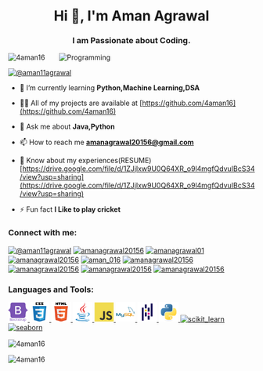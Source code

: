 
<h1 align="center">Hi 👋, I'm Aman Agrawal</h1>
<h3 align="center">I am Passionate about Coding.</h3>
<img align="right" alt="Programming" width="400" src="https://miro.medium.com/fit/c/184/184/1*IRGHmiGsa16stedQvIaZfw.gif">
<p align="left"> <img src="https://komarev.com/ghpvc/?username=4aman16&label=Profile%20views&color=0e75b6&style=flat" alt="4aman16" /> </p>

<p align="left"> <a href="https://twitter.com/@aman11agrawal" target="blank"><img src="https://img.shields.io/twitter/follow/aman11agrawal?logo=twitter&style=for-the-badge" alt="@aman11agrawal" /></a> </p>

- 🌱 I’m currently learning **Python,Machine Learning,DSA**

- 👨‍💻 All of my projects are available at [https://github.com/4aman16](https://github.com/4aman16)

- 💬 Ask me about **Java,Python**

- 📫 How to reach me **amanagrawal20156@gmail.com**

- 📄 Know about my experiences(RESUME) [https://drive.google.com/file/d/1ZJjlxw9U0Q64XR_o9l4mgfQdvuIBcS34/view?usp=sharing](https://drive.google.com/file/d/1ZJjlxw9U0Q64XR_o9l4mgfQdvuIBcS34/view?usp=sharing)

- ⚡ Fun fact **I Like to play cricket**

<h3 align="left">Connect with me:</h3>
<p align="left">
<a href="https://twitter.com/aman11agrawal" target="blank"><img align="center" src="https://raw.githubusercontent.com/rahuldkjain/github-profile-readme-generator/master/src/images/icons/Social/twitter.svg" alt="@aman11agrawal" height="30" width="40" /></a>
<a href="https://linkedin.com/in/amanagrawal20156" target="blank"><img align="center" src="https://raw.githubusercontent.com/rahuldkjain/github-profile-readme-generator/master/src/images/icons/Social/linked-in-alt.svg" alt="amanagrawal20156" height="30" width="40" /></a>
<a href="https://kaggle.com/amanagrawal01" target="blank"><img align="center" src="https://raw.githubusercontent.com/rahuldkjain/github-profile-readme-generator/master/src/images/icons/Social/kaggle.svg" alt="amanagrawal01" height="30" width="40" /></a>
<a href="https://instagram.com/amanagrawal20156" target="blank"><img align="center" src="https://raw.githubusercontent.com/rahuldkjain/github-profile-readme-generator/master/src/images/icons/Social/instagram.svg" alt="amanagrawal20156" height="30" width="40" /></a>
<a href="https://www.codechef.com/users/aman_016" target="blank"><img align="center" src="https://cdn.jsdelivr.net/npm/simple-icons@3.1.0/icons/codechef.svg" alt="aman_016" height="30" width="40" /></a>
<a href="https://www.hackerrank.com/amanagrawal20156" target="blank"><img align="center" src="https://raw.githubusercontent.com/rahuldkjain/github-profile-readme-generator/master/src/images/icons/Social/hackerrank.svg" alt="amanagrawal20156" height="30" width="40" /></a>
<a href="https://codeforces.com/profile/amanagrawal20156" target="blank"><img align="center" src="https://raw.githubusercontent.com/rahuldkjain/github-profile-readme-generator/master/src/images/icons/Social/codeforces.svg" alt="amanagrawal20156" height="30" width="40" /></a>
<a href="https://www.leetcode.com/amanagrawal20156" target="blank"><img align="center" src="https://raw.githubusercontent.com/rahuldkjain/github-profile-readme-generator/master/src/images/icons/Social/leet-code.svg" alt="amanagrawal20156" height="30" width="40" /></a>
<a href="https://auth.geeksforgeeks.org/user/amanagrawal20156" target="blank"><img align="center" src="https://raw.githubusercontent.com/rahuldkjain/github-profile-readme-generator/master/src/images/icons/Social/geeks-for-geeks.svg" alt="amanagrawal20156" height="30" width="40" /></a>
</p>

<h3 align="left">Languages and Tools:</h3>
<p align="left"> <a href="https://getbootstrap.com" target="_blank" rel="noreferrer"> <img src="https://raw.githubusercontent.com/devicons/devicon/master/icons/bootstrap/bootstrap-plain-wordmark.svg" alt="bootstrap" width="40" height="40"/> </a> <a href="https://www.w3schools.com/css/" target="_blank" rel="noreferrer"> <img src="https://raw.githubusercontent.com/devicons/devicon/master/icons/css3/css3-original-wordmark.svg" alt="css3" width="40" height="40"/> </a> <a href="https://www.w3.org/html/" target="_blank" rel="noreferrer"> <img src="https://raw.githubusercontent.com/devicons/devicon/master/icons/html5/html5-original-wordmark.svg" alt="html5" width="40" height="40"/> </a> <a href="https://www.java.com" target="_blank" rel="noreferrer"> <img src="https://raw.githubusercontent.com/devicons/devicon/master/icons/java/java-original.svg" alt="java" width="40" height="40"/> </a> <a href="https://developer.mozilla.org/en-US/docs/Web/JavaScript" target="_blank" rel="noreferrer"> <img src="https://raw.githubusercontent.com/devicons/devicon/master/icons/javascript/javascript-original.svg" alt="javascript" width="40" height="40"/> </a> <a href="https://www.mysql.com/" target="_blank" rel="noreferrer"> <img src="https://raw.githubusercontent.com/devicons/devicon/master/icons/mysql/mysql-original-wordmark.svg" alt="mysql" width="40" height="40"/> </a> <a href="https://pandas.pydata.org/" target="_blank" rel="noreferrer"> <img src="https://raw.githubusercontent.com/devicons/devicon/2ae2a900d2f041da66e950e4d48052658d850630/icons/pandas/pandas-original.svg" alt="pandas" width="40" height="40"/> </a> <a href="https://www.python.org" target="_blank" rel="noreferrer"> <img src="https://raw.githubusercontent.com/devicons/devicon/master/icons/python/python-original.svg" alt="python" width="40" height="40"/> </a> <a href="https://scikit-learn.org/" target="_blank" rel="noreferrer"> <img src="https://upload.wikimedia.org/wikipedia/commons/0/05/Scikit_learn_logo_small.svg" alt="scikit_learn" width="40" height="40"/> </a> <a href="https://seaborn.pydata.org/" target="_blank" rel="noreferrer"> <img src="https://seaborn.pydata.org/_images/logo-mark-lightbg.svg" alt="seaborn" width="40" height="40"/> </a> </p>

<p><img align="center" src="https://github-readme-stats.vercel.app/api/top-langs?username=4aman16&show_icons=true&locale=en&layout=compact" alt="4aman16" /></p>

<p><img align="center" src="https://github-readme-streak-stats.herokuapp.com/?user=4aman16&" alt="4aman16" /></p>
